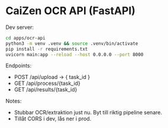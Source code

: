 # CaiZen OCR API (FastAPI)

Dev server:
```bash
cd apps/ocr-api
python3 -m venv .venv && source .venv/bin/activate
pip install -r requirements.txt
uvicorn main:app --reload --host 0.0.0.0 --port 8000
```

Endpoints:
- POST /api/upload → { task_id }
- GET /api/process/{task_id}
- GET /api/results/{task_id}

Notes:
- Stubbar OCR/extraktion just nu. Byt till riktig pipeline senare.
- Tillåt CORS i dev, lås ner i prod.
